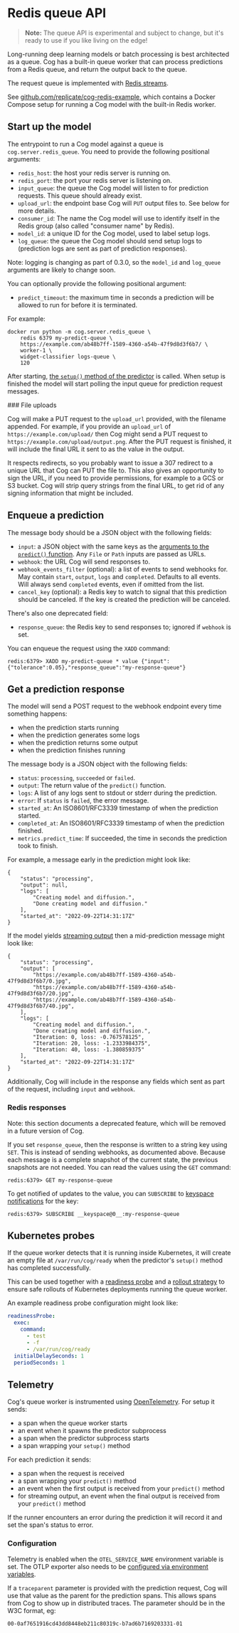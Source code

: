 # Redis queue API

> **Note:** The queue API is experimental and subject to change, but it's ready to use if you like living on the edge!

Long-running deep learning models or batch processing is best architected as a queue. Cog has a built-in queue worker that can process predictions from a Redis queue, and return the output back to the queue.

The request queue is implemented with [Redis streams](https://redis.io/topics/streams-intro).

See [github.com/replicate/cog-redis-example](https://github.com/replicate/cog-redis-example), which contains a Docker Compose setup for running a Cog model with the built-in Redis worker.

## Start up the model

The entrypoint to run a Cog model against a queue is `cog.server.redis_queue`. You need to provide the following positional arguments:

- `redis_host`: the host your redis server is running on.
- `redis_port`: the port your redis server is listening on.
- `input_queue`: the queue the Cog model will listen to for prediction requests. This queue should already exist.
- `upload_url`: the endpoint base Cog will `PUT` output files to. See below for more details.
- `consumer_id`: The name the Cog model will use to identify itself in the Redis group (also called "consumer name" by Redis).
- `model_id`: a unique ID for the Cog model, used to label setup logs.
- `log_queue`: the queue the Cog model should send setup logs to (prediction logs are sent as part of prediction responses).

Note: logging is changing as part of 0.3.0, so the `model_id` and `log_queue` arguments are likely to change soon.

You can optionally provide the following positional argument:

- `predict_timeout`: the maximum time in seconds a prediction will be allowed to run for before it is terminated.

For example:

    docker run python -m cog.server.redis_queue \
        redis 6379 my-predict-queue \
        https://example.com/ab48b7ff-1589-4360-a54b-47f9d8d3f6b7/ \
        worker-1 \
        widget-classifier logs-queue \
        120

After starting, [the `setup()` method of the predictor](python.md#predictorsetup) is called. When setup is finished the model will start polling the input queue for prediction request messages.

### File uploads

Cog will make a PUT request to the `upload_url` provided, with the filename appended. For example, if you provide an `upload_url` of `https://example.com/upload/` then Cog might send a PUT request to `https://example.com/upload/output.png`. After the PUT request is finished, it will include the final URL it sent to as the value in the output.

It respects redirects, so you probably want to issue a 307 redirect to a unique URL that Cog can PUT the file to. This also gives an opportunity to sign the URL, if you need to provide permissions, for example to a GCS or S3 bucket. Cog will strip query strings from the final URL, to get rid of any signing information that might be included.

## Enqueue a prediction

The message body should be a JSON object with the following fields:

- `input`: a JSON object with the same keys as the [arguments to the `predict()` function](python.md). Any `File` or `Path` inputs are passed as URLs.
- `webhook`: the URL Cog will send responses to.
- `webhook_events_filter` (optional): a list of events to send webhooks for. May contain `start`, `output`, `logs` and `completed`. Defaults to all events. Will always send `completed` events, even if omitted from the list.
- `cancel_key` (optional): a Redis key to watch to signal that this prediction should be canceled. If the key is created the prediction will be canceled.

There's also one deprecated field:

- `response_queue`: the Redis key to send responses to; ignored if `webhook` is set.

You can enqueue the request using the `XADD` command:

    redis:6379> XADD my-predict-queue * value {"input":{"tolerance":0.05},"response_queue":"my-response-queue"}

## Get a prediction response

The model will send a POST request to the webhook endpoint every time something happens:

- when the prediction starts running
- when the prediction generates some logs
- when the prediction returns some output
- when the prediction finishes running

The message body is a JSON object with the following fields:

- `status`: `processing`, `succeeded` or `failed`.
- `output`: The return value of the `predict()` function.
- `logs`: A list of any logs sent to stdout or stderr during the prediction.
- `error`: If `status` is `failed`, the error message.
- `started_at`: An ISO8601/RFC3339 timestamp of when the prediction started.
- `completed_at`: An ISO8601/RFC3339 timestamp of when the prediction finished.
- `metrics.predict_time`: If succeeded, the time in seconds the prediction took to finish.

For example, a message early in the prediction might look like:

    {
        "status": "processing",
        "output": null,
        "logs": [
            "Creating model and diffusion.",
            "Done creating model and diffusion."
        ],
        "started_at": "2022-09-22T14:31:17Z"
    }

If the model yields [streaming output](python.md#streaming-output) then a mid-prediction message might look like:

    {
        "status": "processing",
        "output": [
            "https://example.com/ab48b7ff-1589-4360-a54b-47f9d8d3f6b7/0.jpg",
            "https://example.com/ab48b7ff-1589-4360-a54b-47f9d8d3f6b7/20.jpg",
            "https://example.com/ab48b7ff-1589-4360-a54b-47f9d8d3f6b7/40.jpg",
        ],
        "logs": [
            "Creating model and diffusion.",
            "Done creating model and diffusion.",
            "Iteration: 0, loss: -0.767578125",
            "Iteration: 20, loss: -1.2333984375",
            "Iteration: 40, loss: -1.380859375"
        ],
        "started_at": "2022-09-22T14:31:17Z"
    }

Additionally, Cog will include in the response any fields which sent as part of the request, including `input` and `webhook`.

### Redis responses

Note: this section documents a deprecated feature, which will be removed in a future version of Cog.

If you set `response_queue`, then the response is written to a string key using `SET`. This is instead of sending webhooks, as documented above. Because each message is a complete snapshot of the current state, the previous snapshots are not needed. You can read the values using the `GET` command:

    redis:6379> GET my-response-queue

To get notified of updates to the value, you can `SUBSCRIBE` to [keyspace notifications] for the key:

    redis:6379> SUBSCRIBE __keyspace@0__:my-response-queue

[keyspace notifications]: https://redis.io/docs/manual/keyspace-notifications/

## Kubernetes probes

If the queue worker detects that it is running inside Kubernetes, it will create
an empty file at `/var/run/cog/ready` when the predictor's `setup()` method has
completed successfully.

This can be used together with a [readiness probe][k8s-readiness] and a [rollout
strategy][k8s-rollout] to ensure safe rollouts of Kubernetes deployments running
the queue worker.

[k8s-readiness]: https://kubernetes.io/docs/tasks/configure-pod-container/configure-liveness-readiness-startup-probes/#define-readiness-probes
[k8s-rollout]: https://kubernetes.io/docs/concepts/workloads/controllers/deployment/#strategy

An example readiness probe configuration might look like:

```yaml
readinessProbe:
  exec:
    command:
      - test
      - -f
      - /var/run/cog/ready
  initialDelaySeconds: 1
  periodSeconds: 1
```

## Telemetry

Cog's queue worker is instrumented using [OpenTelemetry](https://opentelemetry.io). For setup it sends:

- a span when the queue worker starts
- an event when it spawns the predictor subprocess
- a span when the predictor subprocess starts
- a span wrapping your `setup()` method

For each prediction it sends:

- a span when the request is received
- a span wrapping your `predict()` method
- an event when the first output is received from your `predict()` method
- for streaming output, an event when the final output is received from your `predict()` method

If the runner encounters an error during the prediction it will record it and set the span's status to error.

### Configuration

Telemetry is enabled when the `OTEL_SERVICE_NAME` environment variable is set. The OTLP exporter also needs to be [configured via environment variables][1].

[1]: https://opentelemetry-python.readthedocs.io/en/latest/sdk/environment_variables.html

If a `traceparent` parameter is provided with the prediction request, Cog will use that value as the parent for the prediction spans. This allows spans from Cog to show up in distributed traces. The parameter should be in the W3C format, eg:

    00-0af7651916cd43dd8448eb211c80319c-b7ad6b7169203331-01
